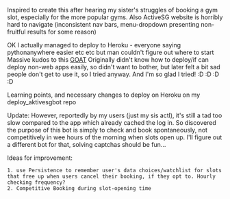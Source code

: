 Inspired to create this after hearing my sister's struggles of booking a gym slot, especially for the more popular gyms.
Also ActiveSG website is horribly hard to navigate (inconsistent nav bars, menu-dropdown presenting non-fruitful results for some reason)

OK I actually managed to deploy to Heroku - everyone saying pythonanywhere easier etc etc but man couldn't figure out where to start
Massive kudos to this [GOAT](https://www.youtube.com/watch?v=rfdNIOYGYVI)
Originally didn't know how to deploy/if can deploy non-web apps easily, so didn't want to bother, but later felt a bit sad people don't get to use it, so I tried anyway.
And I'm so glad I tried! :D :D :D :D

Learning points, and necessary changes to deploy on Heroku on my deploy_aktivesgbot repo

Update: However, reportedly by my users (just my sis actl), it's still a tad too slow compared to the app which already cached the log in. So discovered the purpose of this bot is simply to check and book spontaneously, not competitively in wee hours of the morning when slots open up. I'll figure out a different bot for that, solving captchas should be fun...

Ideas for improvement: 
```
1. use Persistence to remember user's data choices/watchlist for slots that free up when users cancel their booking, if they opt to. Hourly checking frequency?
2. Competitive Booking during slot-opening time
```
